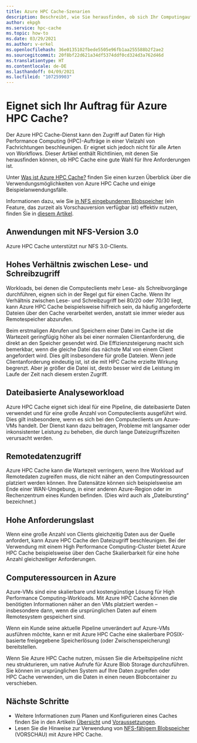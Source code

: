 ```yaml
---
title: Azure HPC Cache-Szenarien
description: Beschreibt, wie Sie herausfinden, ob sich Ihr Computingauftrag für Azure HPC Cache eignet.
author: ekpgh
ms.service: hpc-cache
ms.topic: how-to
ms.date: 03/29/2021
ms.author: v-erkel
ms.openlocfilehash: 36e0135102fbede5505e96fb1aa255588b2f2ae2
ms.sourcegitcommit: 20f8bf22d621a34df5374ddf0cd324d3a762d46d
ms.translationtype: HT
ms.contentlocale: de-DE
ms.lasthandoff: 04/09/2021
ms.locfileid: "107259903"
---
```

# <a name="is-your-job-a-good-fit-for-azure-hpc-cache"></a>Eignet sich Ihr Auftrag für Azure HPC Cache?

Der Azure HPC Cache-Dienst kann den Zugriff auf Daten für High Performance Computing (HPC)-Aufträge in einer Vielzahl von Fachrichtungen beschleunigen. Er eignet sich jedoch nicht für alle Arten von Workflows. Dieser Artikel enthält Richtlinien, mit denen Sie herausfinden können, ob HPC Cache eine gute Wahl für Ihre Anforderungen ist.

Unter [Was ist Azure HPC Cache?](hpc-cache-overview.md) finden Sie einen kurzen Überblick über die Verwendungsmöglichkeiten von Azure HPC Cache und einige Beispielanwendungsfälle.

Informationen dazu, wie Sie [in NFS eingebundenen Blobspeicher](../storage/blobs/network-file-system-protocol-support.md) (ein Feature, das zurzeit als Vorschauversion verfügbar ist) effektiv nutzen, finden Sie in [diesem Artikel](nfs-blob-considerations.md).

## <a name="nfs-version-30-applications"></a>Anwendungen mit NFS-Version 3.0

Azure HPC Cache unterstützt nur NFS 3.0-Clients.

## <a name="high-read-to-write-ratio"></a>Hohes Verhältnis zwischen Lese- und Schreibzugriff

Workloads, bei denen die Computeclients mehr Lese- als Schreibvorgänge durchführen, eignen sich in der Regel gut für einen Cache. Wenn Ihr Verhältnis zwischen Lese- und Schreibzugriff bei 80/20 oder 70/30 liegt, kann Azure HPC Cache beispielsweise hilfreich sein, da häufig angeforderte Dateien über den Cache verarbeitet werden, anstatt sie immer wieder aus Remotespeicher abzurufen.

Beim erstmaligen Abrufen und Speichern einer Datei im Cache ist die Wartezeit geringfügig höher als bei einer normalen Clientanforderung, die direkt an den Speicher gesendet wird. Die Effizienzsteigerung macht sich bemerkbar, wenn die gleiche Datei das nächste Mal von einem Client angefordert wird. Dies gilt insbesondere für große Dateien. Wenn jede Clientanforderung eindeutig ist, ist die mit HPC Cache erzielte Wirkung begrenzt. Aber je größer die Datei ist, desto besser wird die Leistung im Laufe der Zeit nach diesem ersten Zugriff.

## <a name="file-based-analytic-workload"></a>Dateibasierte Analyseworkload

Azure HPC Cache eignet sich ideal für eine Pipeline, die dateibasierte Daten verwendet und für eine große Anzahl von Computeclients ausgeführt wird. Dies gilt insbesondere, wenn es sich bei den Computeclients um Azure-VMs handelt. Der Dienst kann dazu beitragen, Probleme mit langsamer oder inkonsistenter Leistung zu beheben, die durch lange Dateizugriffszeiten verursacht werden.

## <a name="remote-data-access"></a>Remotedatenzugriff

Azure HPC Cache kann die Wartezeit verringern, wenn Ihre Workload auf Remotedaten zugreifen muss, die nicht näher an den Computingressourcen platziert werden können. Ihre Datensätze können sich beispielsweise am Ende einer WAN-Umgebung, in einer anderen Azure-Region oder im Rechenzentrum eines Kunden befinden. (Dies wird auch als „Dateibursting“ bezeichnet.)

## <a name="heavy-request-load"></a>Hohe Anforderungslast

Wenn eine große Anzahl von Clients gleichzeitig Daten aus der Quelle anfordert, kann Azure HPC Cache den Dateizugriff beschleunigen. Bei der Verwendung mit einem High Performance Computing-Cluster bietet Azure HPC Cache beispielsweise über den Cache Skalierbarkeit für eine hohe Anzahl gleichzeitiger Anforderungen.

## <a name="compute-resources-are-located-in-azure"></a>Computeressourcen in Azure

Azure-VMs sind eine skalierbare und kostengünstige Lösung für High Performance Computing-Workloads. Mit Azure HPC Cache können die benötigten Informationen näher an den VMs platziert werden – insbesondere dann, wenn die ursprünglichen Daten auf einem Remotesystem gespeichert sind.

Wenn ein Kunde seine aktuelle Pipeline unverändert auf Azure-VMs ausführen möchte, kann er mit Azure HPC Cache eine skalierbare POSIX-basierte freigegebene Speicherlösung (oder Zwischenspeicherung) bereitstellen.

Wenn Sie Azure HPC Cache nutzen, müssen Sie die Arbeitspipeline nicht neu strukturieren, um native Aufrufe für Azure Blob Storage durchzuführen. Sie können im ursprünglichen System auf Ihre Daten zugreifen oder HPC Cache verwenden, um die Daten in einen neuen Blobcontainer zu verschieben.

## <a name="next-steps"></a>Nächste Schritte

* Weitere Informationen zum Planen und Konfigurieren eines Caches finden Sie in den Artikeln [Übersicht](hpc-cache-overview.md) und [Voraussetzungen](hpc-cache-prerequisites.md).
* Lesen Sie die Hinweise zur Verwendung von [NFS-fähigem Blobspeicher](nfs-blob-considerations.md) (VORSCHAU) mit Azure HPC Cache.
